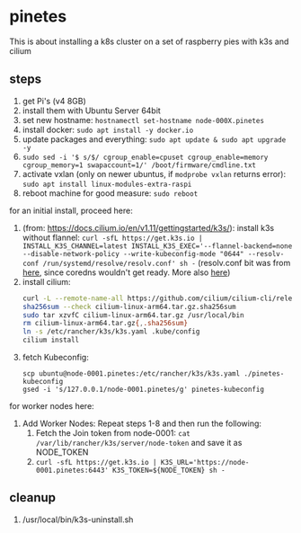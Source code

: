 # pinetes

This is about installing a k8s cluster on a set of raspberry pies with k3s and cilium

## steps

1. get Pi's (v4 8GB)
2. install them with Ubuntu Server 64bit
3. set new hostname: `hostnamectl set-hostname node-000X.pinetes`
3. install docker: `sudo apt install -y docker.io`
4. update packages and everything: `sudo apt update & sudo apt upgrade -y`
6. `sudo sed -i '$ s/$/ cgroup_enable=cpuset cgroup_enable=memory cgroup_memory=1 swapaccount=1/' /boot/firmware/cmdline.txt`
7. activate vxlan (only on newer ubuntus, if `modprobe vxlan` returns error): `sudo apt install linux-modules-extra-raspi`
8. reboot machine for good measure: `sudo reboot`

for an initial install, proceed here:
1. (from: https://docs.cilium.io/en/v1.11/gettingstarted/k3s/): install k3s without flannel: `curl -sfL https://get.k3s.io | INSTALL_K3S_CHANNEL=latest INSTALL_K3S_EXEC='--flannel-backend=none --disable-network-policy --write-kubeconfig-mode "0644" --resolv-conf /run/systemd/resolve/resolv.conf' sh -`
(resolv.conf bit was from [here](https://github.com/k3s-io/k3s/issues/4087#issuecomment-929374460), since coredns wouldn't get ready. More also [here](https://github.com/coredns/coredns/blob/master/plugin/loop/README.md#troubleshooting-loops-in-kubernetes-clusters))
2. install cilium:
   ```bash
   curl -L --remote-name-all https://github.com/cilium/cilium-cli/releases/latest/download/cilium-linux-arm64.tar.gz{,.sha256sum}
   sha256sum --check cilium-linux-arm64.tar.gz.sha256sum
   sudo tar xzvfC cilium-linux-arm64.tar.gz /usr/local/bin
   rm cilium-linux-arm64.tar.gz{,.sha256sum}
   ln -s /etc/rancher/k3s/k3s.yaml .kube/config
   cilium install
   ```
3. fetch Kubeconfig:
    ```shell
    scp ubuntu@node-0001.pinetes:/etc/rancher/k3s/k3s.yaml ./pinetes-kubeconfig
    gsed -i 's/127.0.0.1/node-0001.pinetes/g' pinetes-kubeconfig
    ```

for worker nodes here:
1. Add Worker Nodes: Repeat steps 1-8 and then run the following:
   1. Fetch the Join token from node-0001: `cat /var/lib/rancher/k3s/server/node-token` and save it as NODE_TOKEN
   2. `curl -sfL https://get.k3s.io | K3S_URL='https://node-0001.pinetes:6443' K3S_TOKEN=${NODE_TOKEN} sh -`

 ## cleanup

 1. /usr/local/bin/k3s-uninstall.sh
